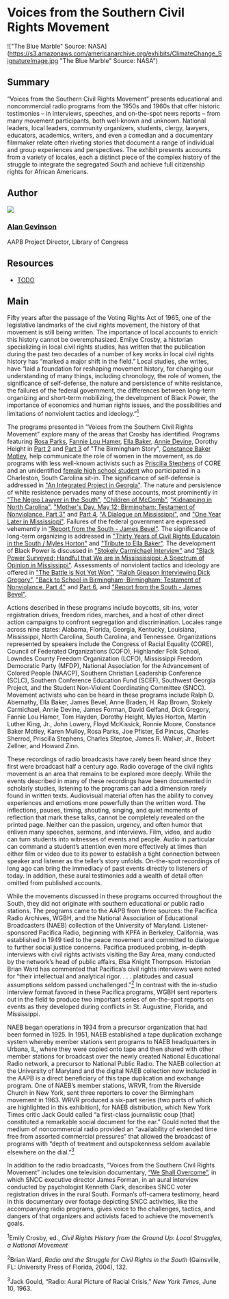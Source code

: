 # Voices from the Southern Civil Rights Movement

!["The Blue Marble" Source: NASA](https://s3.amazonaws.com/americanarchive.org/exhibits/ClimateChange_SignatureImage.jpg "The Blue Marble" Source: NASA")

## Summary

“Voices from the Southern Civil Rights Movement” presents educational and noncommercial radio programs from the 1950s and 1960s that offer historic testimonies – in interviews, speeches, and on-the-spot news reports – from many movement participants, both well-known and unknown. National leaders, local leaders, community organizers, students, clergy, lawyers, educators, academics, writers, and even a comedian and a documentary filmmaker relate often riveting stories that document a range of individual and group experiences and perspectives. The exhibit presents accounts from a variety of locales, each a distinct piece of the complex history of the struggle to integrate the segregated South and achieve full citizenship rights for African Americans.

## Author

<img class="img-circle pull-left" src="https://s3.amazonaws.com/americanarchive.org/staff/Staff_Gevinson.jpg"/>

### [Alan Gevinson](/about-the-american-archive/staff#alan-gevinson)
AAPB Project Director, Library of Congress

## Resources

- [TODO](http://TODO)

## Main

Fifty years after the passage of the Voting Rights Act of 1965, one of the legislative landmarks of the civil rights movement, the history of that movement is still being written. The importance of local accounts to enrich this history cannot be overemphasized. Emilye Crosby, a historian specializing in local civil rights studies, has written that the publication during the past two decades of a number of key works in local civil rights history has “marked a major shift in the field.” Local studies, she writes, have “laid a foundation for reshaping movement history, for changing our understanding of many things, including chronology, the role of women, the significance of self-defense, the nature and persistence of white resistance, the failures of the federal government, the differences between long-term organizing and short-term mobilizing, the development of Black Power, the importance of economics and human rights issues, and the possibilities and limitations of nonviolent tactics and ideology.”[<sup>1</sup>](/civil-rights/#1)

The programs presented in “Voices from the Southern Civil Rights Movement” explore many of the areas that Crosby has identified. Programs featuring [Rosa Parks](/catalog/cpb-aacip_28-kw57d2qp45), [Fannie Lou Hamer](/catalog/cpb-aacip_28-bg2h70895r), [Ella Baker](/catalog/cpb-aacip_28-125q814w5v), [Annie Devine](/catalog/cpb-aacip_15-9cj87k60), Dorothy Height in [Part 2](/catalog/cpb-aacip_500-ff3m1j0m) and [Part 3](/catalog/cpb-aacip_500-cj87n27n) of "The Birmingham Story", [Constance Baker Motley](/catalog/cpb-aacip_500-z60c1503), help communicate the role of women in the movement, as do programs with less well-known activists such as [Priscilla Stephens](/catalog/cpb-aacip_28-br8mc8rr6z) of CORE and an unidentified [female high school student](/catalog/cpb-aacip_500-5q4rp59q) who participated in a Charleston, South Carolina sit-in. The significance of self-defense is addressed in ["An Integrated Project in Georgia"](/catalog/cpb-aacip_28-mk6542jr2r). The nature and persistence of white resistence pervades many of these accounts, most prominently in ["The Negro Lawyer in the South"](/catalog/cpb-aacip_28-4t6f18sn70), ["Children of McComb"](/catalog/cpb-aacip_28-sj19k46b34), ["Kidnapping in North Carolina"](/catalog/cpb-aacip_28-h707w67k6x), ["Mother's Day, May 12; Birmingham: Testament of Nonviolance, Part 3"](/catalog/cpb-aacip_500-ff3m1j0m) and [Part 4](/catalog/cpb-aacip_500-cj87n27n), ["A Dialogue on Mississippi"](/catalog/cpb-aacip_15-945qgb91), and ["One Year Later in Mississippi"](/catalog/cpb-aacip/15-88qc028z). Failures of the federal government are expressed vehemently in ["Report from the South - James Bevel"](/catalog/cpb-aacip_28-j09w08ws94). The significance of long-term organizing is addressed in ["Thirty Years of Civil Rights Educatoin in the South / Myles Horton"](/catalog/cpb-aacip_28-xp6tx35q0h) and ["Tribute to Ella Baker"](/catalog/cpb-aacip_28-125q814w5v). The development of Black Power is discussed in ["Stokely Carmichael Interview"](/catalog/cpb-aacip_28-zw18k75h85) and ["Black Power Surveyed; Handful that We are in Missississippi: A Spectrum of Opinion in Mississippi"](/catalog/cpb-aacip_15-9cj87k60). Assessments of nonviolent tactics and ideology are offered in ["The Battle is Not Yet Won"](/catalog/cpb-aacip_28-2z12n4zs1w), ["Ralph Gleason Interviewing Dick Gregory"](/catalog/cpb-aacip_28-k649p2wm6m), ["Back to School in Birmingham; Birmingham: Testament of Nonviolance, Part 4"](/catalog/cpb-aacip_500-jq0svz1h) and [Part 6](/catalog/cpb-aacip_500-cj87n27n), and ["Report from the South - James Bevel"](/catalog/cpb-aacip_28-j09w08ws94).

Actions described in these programs include boycotts, sit-ins, voter registration drives, freedom rides, marches, and a host of other direct action campaigns to confront segregation and discrimination. Locales range across nine states: Alabama, Florida, Georgia, Kentucky, Louisiana, Mississippi, North Carolina, South Carolina, and Tennessee. Organizations represented by speakers include the Congress of Racial Equality (CORE), Council of Federated Organizations (COFO), Highlander Folk School, Lowndes County Freedom Organization (LCFO), Mississippi Freedom Democratic Party (MFDP), National Association for the Advancement of Colored People (NAACP), Southern Christian Leadership Conference (SCLC), Southern Conference Education Fund (SCEF), Southwest Georgia Project, and the Student Non-Violent Coordinating Committee (SNCC). Movement activists who can be heard in these programs include Ralph D. Abernathy, Ella Baker, James Bevel, Anne Braden, H. Rap Brown, Stokely Carmichael, Annie Devine, James Forman, David Gelfand, Dick Gregory, Fannie Lou Hamer, Tom Hayden, Dorothy Height, Myles Horton, Martin Luther King, Jr., John Lowery, Floyd McKissick, Ronnie Moore, Constance Baker Motley, Karen Mulloy, Rosa Parks, Joe Pfister, Ed Pincus, Charles Sherrod, Priscilla Stephens, Charles Steptoe, James R. Walker, Jr., Robert Zellner, and Howard Zinn. 

These recordings of radio broadcasts have rarely been heard since they first were broadcast half a century ago. Radio coverage of the civil rights movement is an area that remains to be explored more deeply. While the events described in many of these recordings have been documented in scholarly studies, listening to the programs can add a dimension rarely found in written texts. Audiovisual material often has the ability to convey experiences and emotions more powerfully than the written word. The inflections, pauses, timing, shouting, singing, and quiet moments of reflection that mark these talks, cannot be completely revealed on the printed page. Neither can the passion, urgency, and often humor that enliven many speeches, sermons, and interviews. Film, video, and audio can turn students into witnesses of events and people. Audio in particular can command a student’s attention even more effectively at times than either film or video due to its power to establish a tight connection between speaker and listener as the teller’s story unfolds. On-the-spot recordings of long ago can bring the immediacy of past events directly to listeners of today. In addition, these aural testimonies add a wealth of detail often omitted from published accounts.

While the movements discussed in these programs occurred throughout the South, they did not originate with southern educational or public radio stations. The programs came to the AAPB from three sources: the Pacifica Radio Archives, WGBH, and the National Association of Educational Broadcasters (NAEB) collection of the University of Maryland. Listener-sponsored Pacifica Radio, beginning with KPFA in Berkeley, California, was established in 1949 tied to the peace movement and committed to dialogue to further social justice concerns. Pacifica produced probing, in-depth interviews with civil rights activists visiting the Bay Area, many conducted by the network’s head of public affairs, Elsa Knight Thompson. Historian Brian Ward has commented that Pacifica’s civil rights interviews were noted for “their intellectual and analytical rigor. . . . platitudes and casual assumptions seldom passed unchallenged.”[<sup>2</sup>](/civil-rights/#2) In contrast with the in-studio interview format favored in these Pacifica programs, WGBH sent reporters out in the field to produce two important series of on-the-spot reports on events as they developed during conflicts in St. Augustine, Florida, and Mississippi.

NAEB began operations in 1934 from a precursor organization that had been formed in 1925. In 1951, NAEB established a tape duplication exchange system whereby member stations sent programs to NAEB headquarters in Urbana, IL, where they were copied onto tape and then shared with other member stations for broadcast over the newly created National Educational Radio network, a precursor to National Public Radio. The NAEB collection at the University of Maryland and the digital NAEB collection now included in the AAPB is a direct beneficiary of this tape duplication and exchange program. One of NAEB’s member stations, WRVR, from the Riverside Church in New York, sent three reporters to cover the Birmingham movement in 1963. WRVR produced a six-part series (two parts of which are highlighted in this exhibition), for NAEB distribution, which New York Times critic Jack Gould called “a first-class journalistic coup [that] constituted a remarkable social document for the ear.” Gould noted that the medium of noncommercial radio provided an “availability of extended time free from assorted commercial pressures” that allowed the broadcast of programs with “depth of treatment and outspokenness seldom available elsewhere on the dial.”[<sup>3</sup>](/civil-rights/#3) 

In addition to the radio broadcasts, “Voices from the Southern Civil Rights Movement” includes one television documentary, [“We Shall Overcome”](/catalog/cpb-aacip_15-9862bb5r), in which SNCC executive director James Forman, in an aural interview conducted by psychologist Kenneth Clark, describes SNCC voter registration drives in the rural South. Forman’s off-camera testimony, heard in this documentary over footage depicting SNCC activities, like the accompanying radio programs, gives voice to the challenges, tactics, and dangers of that organizers and activists faced to achieve the movement’s goals.

<a name="1"></a><sup>1</sup>Emily Crosby, ed., *Civil Rights History from the Ground Up: Local Struggles, a National Movement*

<a name="2"></a><sup>2</sup>Brian Ward, *Radio and the Struggle for Civil Rights in the South* (Gainsville, FL: University Press of Florida, 2004), 132.

<a name="3"></a><sup>3</sup>Jack Gould, “Radio: Aural Picture of Racial Crisis,” *New York Times*, June 10, 1963.
